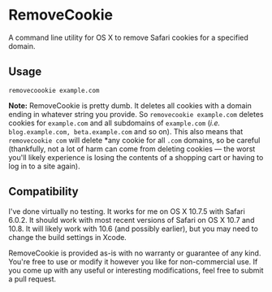 # RemoveCookie
A command line utility for OS X to remove Safari cookies for a specified domain.

## Usage

    removecoookie example.com

**Note:** RemoveCookie is pretty dumb. It deletes all cookies with a domain ending in whatever string you provide. So `removecookie example.com` deletes cookies for `example.com` and all subdomains of `example.com` (<i>i.e.</i> `blog.example.com, beta.example.com` and so on). This also means that `removecookie com` will delete *any cookie for all `.com` domains, so be careful (thankfully, not a lot of harm can come from deleting cookies — the worst you'll likely experience is losing the contents of a shopping cart or having to log in to a site again).

## Compatibility
I've done virtually no testing. It works for me on OS X 10.7.5 with Safari 6.0.2. It should work with most recent versions of Safari on OS X 10.7 and 10.8. It will likely work with 10.6 (and possibly earlier), but you may need to change the build settings in Xcode.

RemoveCookie is provided as-is with no warranty or guarantee of any kind. You're free to use or modify it however you like for non-commercial use. If you come up with any useful or interesting modifications, feel free to submit a pull request.
